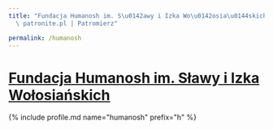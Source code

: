 ```yaml
---
title: "Fundacja Humanosh im. S\u0142awy i Izka Wo\u0142osia\u0144skich | Statystyki\
  \ patronite.pl | Patromierz"

permalink: /humanosh
---
```


# [Fundacja Humanosh im. Sławy i Izka Wołosiańskich](https://patronite.pl/humanosh)

{% include profile.md name="humanosh" prefix="h" %}

